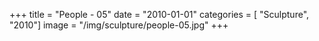+++
title = "People - 05"
date = "2010-01-01"
categories = [ "Sculpture", "2010"]
image = "/img/sculpture/people-05.jpg"
+++

